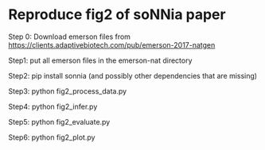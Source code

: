 # Reproduce fig2 of soNNia paper

Step 0: Download emerson files from https://clients.adaptivebiotech.com/pub/emerson-2017-natgen 

Step1: put all emerson files in the emerson-nat directory

Step2: pip install sonnia (and possibly other dependencies that are missing)

Step3: python fig2_process_data.py

Step4: python fig2_infer.py

Step5: python fig2_evaluate.py

Step6: python fig2_plot.py